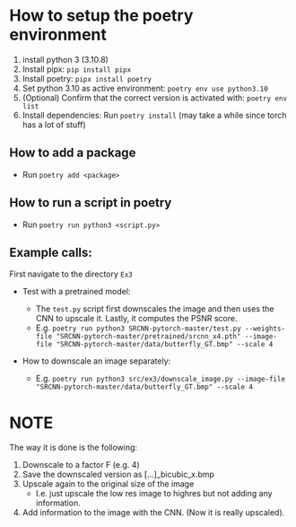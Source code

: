 How to setup the poetry environment
===

1. install python 3 (3.10.8)
2. Install pipx: ``pip install pipx``
3. Install poetry: ``pipx install poetry``
4. Set python 3.10 as active environment: ``poetry env use python3.10``
5. (Optional) Confirm that the correct version is activated with: ``poetry env list``
6. Install dependencies: Run ``poetry install`` (may take a while since torch has a lot of stuff)

How to add a package
---
* Run ``poetry add <package>``

How to run a script in poetry
---
* Run ``poetry run python3 <script.py>``

Example calls:
---
First navigate to the directory ``Ex3``
* Test with a pretrained model:
  * The ``test.py`` script first downscales the image and then uses the CNN to upscale it. Lastly, it computes the PSNR score.
  * E.g. ``poetry run python3 SRCNN-pytorch-master/test.py --weights-file "SRCNN-pytorch-master/pretrained/srcnn_x4.pth" --image-file "SRCNN-pytorch-master/data/butterfly_GT.bmp" --scale 4``


* How to downscale an image separately:
  * E.g. ``poetry run python3 src/ex3/downscale_image.py --image-file "SRCNN-pytorch-master/data/butterfly_GT.bmp" --scale 4``

NOTE
===
The way it is done is the following:
1. Downscale to a factor F (e.g. 4)
2. Save the downscaled version as [...]_bicubic_x<F>.bmp
3. Upscale again to the original size of the image
   * I.e. just upscale the low res image to highres but not adding any information.
4. Add information to the image with the CNN. (Now it is really upscaled).
